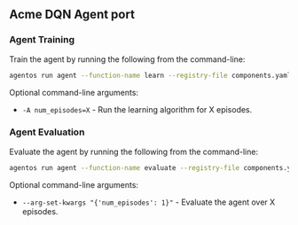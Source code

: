 ## Acme DQN Agent port

### Agent Training

Train the agent by running the following from the command-line:

```bash
agentos run agent --function-name learn --registry-file components.yaml --arg-set-id learn_args
```

Optional command-line arguments:

* `-A num_episodes=X` - Run the learning algorithm for X episodes.


### Agent Evaluation

Evaluate the agent by running the following from the command-line:

```bash
agentos run agent --function-name evaluate --registry-file components.yaml --arg-set-id evaluate_args
```

Optional command-line arguments:

* `--arg-set-kwargs "{'num_episodes': 1}"` - Evaluate the agent over X episodes.
